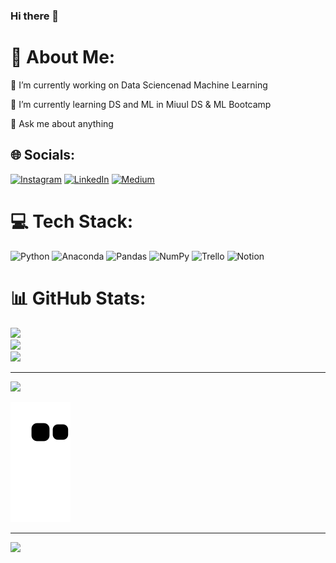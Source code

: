 ### Hi there 👋

# 💫 About Me:
🔭 I’m currently working on Data Sciencenad Machine Learning

🌱 I’m currently learning DS and ML in Miuul DS & ML Bootcamp

💬 Ask me about anything



## 🌐 Socials:
[![Instagram](https://img.shields.io/badge/Instagram-%23E4405F.svg?logo=Instagram&logoColor=white)](https://instagram.com/yaserazzz) [![LinkedIn](https://img.shields.io/badge/LinkedIn-%230077B5.svg?logo=linkedin&logoColor=white)](https://linkedin.com/in/korkmazyasineray) [![Medium](https://img.shields.io/badge/Medium-12100E?logo=medium&logoColor=white)](https://medium.com/@korkmazyasineray)

# 💻 Tech Stack:
![Python](https://img.shields.io/badge/python-3670A0?style=for-the-badge&logo=python&logoColor=ffdd54) ![Anaconda](https://img.shields.io/badge/Anaconda-%2344A833.svg?style=for-the-badge&logo=anaconda&logoColor=white) ![Pandas](https://img.shields.io/badge/pandas-%23150458.svg?style=for-the-badge&logo=pandas&logoColor=white) ![NumPy](https://img.shields.io/badge/numpy-%23013243.svg?style=for-the-badge&logo=numpy&logoColor=white) ![Trello](https://img.shields.io/badge/Trello-%23026AA7.svg?style=for-the-badge&logo=Trello&logoColor=white) ![Notion](https://img.shields.io/badge/Notion-%23000000.svg?style=for-the-badge&logo=notion&logoColor=white)
# 📊 GitHub Stats:
![](https://github-readme-stats.vercel.app/api?username=yaseraz&theme=vue-dark&hide_border=false&include_all_commits=true&count_private=true)<br/>
![](https://github-readme-streak-stats.herokuapp.com/?user=yaseraz&theme=vue-dark&hide_border=false)<br/>
![](https://github-readme-stats.vercel.app/api/top-langs/?username=yaseraz&theme=vue-dark&hide_border=false&include_all_commits=true&count_private=true&layout=compact)

---
[![](https://visitcount.itsvg.in/api?id=yaseraz&icon=0&color=10)](https://visitcount.itsvg.in)

![Snake animation](https://github.com/armantunga/armantunga/blob/output/github-contribution-grid-snake.svg)

---
[![](https://visitcount.itsvg.in/api?id=armantunga&icon=0&color=6)](https://visitcount.itsvg.in)
